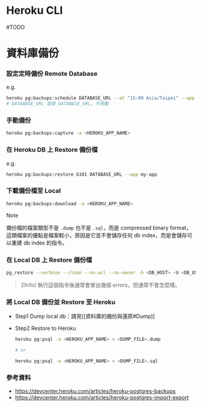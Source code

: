 # Heroku CLI

#TODO 

# 資料庫備份

### 設定定時備份 Remote Database

e.g.

```bash
heroku pg:backups:schedule DATABASE_URL --at "15:00 Asia/Taipei" --app my-app
# DATABASE_URL 就是 DATABASE_URL，不用動
```

### 手動備份

```sh
heroku pg:backups:capture -a <HEROKU_APP_NAME>
```

### 在 Heroku DB 上 Restore 備份檔

e.g.

```sh
heroku pg:backups:restore b101 DATABASE_URL --app my-app
```

### 下載備份檔至 Local

```sh
heroku pg:backups:download -a <HEROKU_APP_NAME>
```

>[!Note]
>備份檔的檔案類型不是 `.dump` 也不是 `.sql`，而是 compressed binary format，這類檔案的優點是檔案較小，原因是它並不會儲存任何 db index，而是會儲存可以重建 db index 的指令。
### 在 Local DB 上 Restore 備份檔

```sh
pg_restore --verbose --clean --no-acl --no-owner -h <DB_HOST> -U <DB_USER> -d <DB_NAME> <BACKUP_FILE_NAME>
```

>[!Info]
>執行這個指令後通常會冒出幾個 errors，但通常不會怎麼樣。

### 將 Local DB 備份並 Restore 至 Heroku

- Step1 Dump local db：請見[[資料庫的備份與還原#Dump]]
- Step2 Restore to Heroku

    ```sh
    heroku pg:psql -a <HEROKU_APP_NAME> < <DUMP_FILE>.dump
    
    # or

    heroku pg:psql -a <HEROKU_APP_NAME> < <DUMP_FILE>.sql
    ```

### 參考資料

- <https://devcenter.heroku.com/articles/heroku-postgres-backups>
- <https://devcenter.heroku.com/articles/heroku-postgres-import-export>
